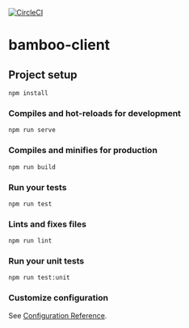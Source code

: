 [![CircleCI](https://circleci.com/gh/walterspieler/bamboo-client.svg?style=svg)](https://circleci.com/gh/walterspieler/bamboo-client)

# bamboo-client

## Project setup
```
npm install
```

### Compiles and hot-reloads for development
```
npm run serve
```

### Compiles and minifies for production
```
npm run build
```

### Run your tests
```
npm run test
```

### Lints and fixes files
```
npm run lint
```

### Run your unit tests
```
npm run test:unit
```

### Customize configuration
See [Configuration Reference](https://cli.vuejs.org/config/).
